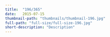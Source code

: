 ```yaml
---
title:  "196/365"
date:   2015-07-15
thumbnail-path: "thumbnails/thumbnail-196.jpg"
full-path: "full-size/full-size-196.jpg"
short-description: "Description"
---
```

